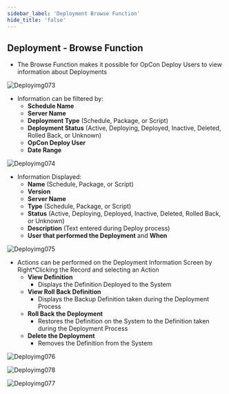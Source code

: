 ```yaml
---
sidebar_label: 'Deployment Browse Function'
hide_title: 'false'
---
```


## Deployment - Browse Function

* The Browse Function makes it possible for OpCon Deploy Users to view information about Deployments

![Deployimg073](../static/imgdeploy/Deployimg073.png)

* Information can be filtered by:
    * **Schedule Name**
    * **Server Name**
    * **Deployment Type** (Schedule, Package, or Script)
    * **Deployment Status** (Active, Deploying, Deployed, Inactive, Deleted, Rolled Back, or Unknown)
    * **OpCon Deploy User**
    * **Date Range**

![Deployimg074](../static/imgdeploy/Deployimg074.png)

* Information Displayed:
    * **Name** (Schedule, Package, or Script)
    * **Version**
    * **Server Name**
    * **Type** (Schedule, Package, or Script)
    * **Status** (Active, Deploying, Deployed, Inactive, Deleted, Rolled Back, or Unknown)
    * **Description** (Text entered during Deploy process)
    * **User that performed the Deployment** and **When**

![Deployimg075](../static/imgdeploy/Deployimg075.png)

* Actions can be performed on the Deployment Information Screen by Right*Clicking the Record and selecting an Action
    * **View Definition**
        *   Displays the Definition Deployed to the System
    * **View Roll Back Definition**
        * Displays the Backup Definition taken during the Deployment Process
    * **Roll Back the Deployment**
        * Restores the Definition on the System to the Definition taken during the Deployment Process
    * **Delete the Deployment**
        * Removes the Definition from the System
        
![Deployimg076](../static/imgdeploy/Deployimg076.png)

![Deployimg078](../static/imgdeploy/Deployimg078.png)

![Deployimg077](../static/imgdeploy/Deployimg077.png)